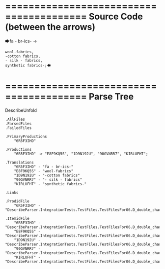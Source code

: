 ========================================
Source Code (between the arrows)
========================================

🡆fa - br-ics- ->

    wool-fabrics,
    -cotton fabrics,
    - silk - fabrics,
    synthetic fabrics-;🡄

========================================
Parse Tree
========================================
DescribeUnfold

    .AllFiles
    .ParsedFiles
    .FailedFiles

    .PrimaryProductions
        "6R5F3IHD" 

    .Productions
        "6R5F3IHD" -> "E8F9KQ5S", "1D9N192U", "90GVNRR7", "KIRLUFHT";

    .Translations
        "6R5F3IHD" - "fa - br-ics-"
        "E8F9KQ5S" - "wool-fabrics"
        "1D9N192U" - "-cotton fabrics"
        "90GVNRR7" - "- silk - fabrics"
        "KIRLUFHT" - "synthetic fabrics-"

    .Links

    .ProdidFile
        "6R5F3IHD" - "DescribeParser.IntegrationTests.TestFiles.TestFilesFor06.D_double_characters1.ds"

    .ItemidFile
        "6R5F3IHD" - "DescribeParser.IntegrationTests.TestFiles.TestFilesFor06.D_double_characters1.ds"
        "E8F9KQ5S" - "DescribeParser.IntegrationTests.TestFiles.TestFilesFor06.D_double_characters1.ds"
        "1D9N192U" - "DescribeParser.IntegrationTests.TestFiles.TestFilesFor06.D_double_characters1.ds"
        "90GVNRR7" - "DescribeParser.IntegrationTests.TestFiles.TestFilesFor06.D_double_characters1.ds"
        "KIRLUFHT" - "DescribeParser.IntegrationTests.TestFiles.TestFilesFor06.D_double_characters1.ds"

